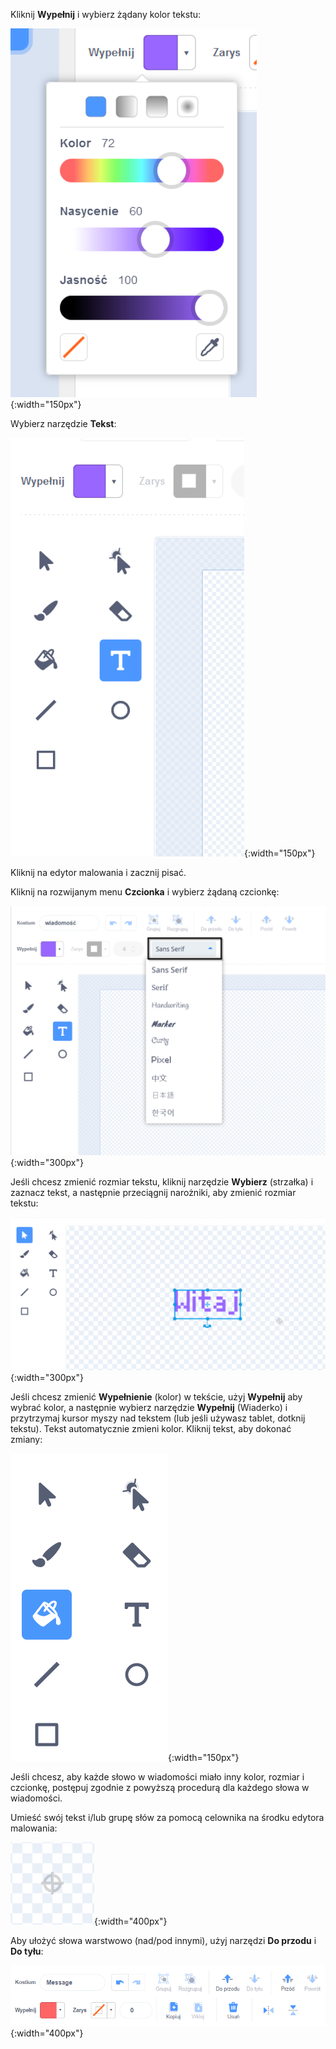 Kliknij **Wypełnij** i wybierz żądany kolor tekstu:

![Menu wyboru koloru wypełnienia z suwakami do sterowania kolorem, nasyceniem i jasnością.](images/from-me-fill-colour.png){:width="150px"}

Wybierz narzędzie **Tekst**:

![Narzędzie Tekst.](images/from-me-text-tool.png){:width="150px"}

Kliknij na edytor malowania i zacznij pisać.

Kliknij na rozwijanym menu **Czcionka** i wybierz żądaną czcionkę:

![Menu rozwijane Czcionka pokazujące czcionki dostępne do użycia w programie Scratch.](images/from-me-text-font.png){:width="300px"}

Jeśli chcesz zmienić rozmiar tekstu, kliknij narzędzie **Wybierz** (strzałka) i zaznacz tekst, a następnie przeciągnij narożniki, aby zmienić rozmiar tekstu:

![Narzędzie Wybierz (strzałka) i uchwyty do zmiany rozmiarów.](images/from-me-arrow-resize.png){:width="300px"}

Jeśli chcesz zmienić **Wypełnienie** (kolor) w tekście, użyj **Wypełnij** aby wybrać kolor, a następnie wybierz narzędzie **Wypełnij** (Wiaderko) i przytrzymaj kursor myszy nad tekstem (lub jeśli używasz tablet, dotknij tekstu). Tekst automatycznie zmieni kolor. Kliknij tekst, aby dokonać zmiany:

![Narzędzie Wypełnienie (wiadro).](images/from-me-fill-bucket.png){:width="150px"}

Jeśli chcesz, aby każde słowo w wiadomości miało inny kolor, rozmiar i czcionkę, postępuj zgodnie z powyższą procedurą dla każdego słowa w wiadomości.

Umieść swój tekst i/lub grupę słów za pomocą celownika na środku edytora malowania:

![Celownik.](images/from-me-paint-editor-centre.png){:width="400px"}

Aby ułożyć słowa warstwowo (nad/pod innymi), użyj narzędzi **Do przodu** i **Do tyłu**:

![Narzędzia do przesuwania warstw Do przodu i Do tyłu.](images/from-me-paint-editor-forward-backward.png){:width="400px"}
